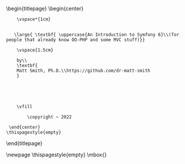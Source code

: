 
\begin{titlepage}
    \begin{center}
    
        \vspace*{1cm}
        

       \large{ \textbf{ \uppercase{An Introduction to Symfony 6}\\(for people that already know OO-PHP and some MVC stuff)}}
        
        \vspace{1.5cm}

        by\\
        \textbf{
        Matt Smith, Ph.D.\\https://github.com/dr-matt-smith
        }

       

        
        
        \vfill
  
            \copyright ~ 2022

     \end{center}
    \thispagestyle{empty}
\end{titlepage} 

\newpage
\thispagestyle{empty}
\mbox{}
